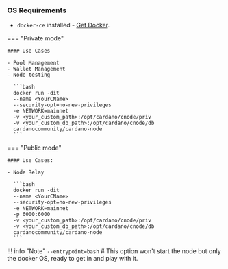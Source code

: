 ### OS Requirements

- `docker-ce` installed - [Get Docker](https://docs.docker.com/get-docker/).

=== "Private mode"

    #### Use Cases
    
    - Pool Management
    - Wallet Management
    - Node testing
    
      ```bash
      docker run -dit
      --name <YourCName>
      --security-opt=no-new-privileges
      -e NETWORK=mainnet
      -v <your_custom_path>:/opt/cardano/cnode/priv
      -v <your_custom_db_path>:/opt/cardano/cnode/db
      cardanocommunity/cardano-node
      ```

=== "Public mode"

    #### Use Cases:
    
    - Node Relay
    
      ```bash
      docker run -dit
      --name <YourCName>
      --security-opt=no-new-privileges
      -e NETWORK=mainnet
      -p 6000:6000
      -v <your_custom_path>:/opt/cardano/cnode/priv
      -v <your_custom_db_path>:/opt/cardano/cnode/db
      cardanocommunity/cardano-node
      ```

!!! info "Note"
    `--entrypoint=bash` # This option won't start the node but only the docker OS, ready to get in and play with it.
